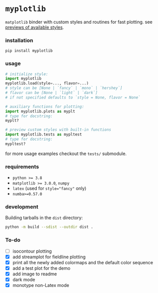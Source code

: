 # `myplotlib`

`matplotlib` binder with custom styles and routines for fast plotting. see [previews of available styles](https://github.com/haykh/myplotlib/tree/master/previews#readme).

### installation

```shell
pip install myplotlib
```

### usage

```python
# initialize style:
import myplotlib
myplotlib.load(style=..., flavor=...)
# style can be [None | `fancy` | `mono` | `hershey`]
# flavor can be [None | `light` | `dark`]
# if not specified defaults to `style = None, flavor = None`

# auxiliary functions for plotting:
import myplotlib.plots as myplt
# type for docstring:
myplt?

# preview custom styles with built-in functions
import myplotlib.tests as mypltest
# type for docstring:
mypltest?
```

for more usage examples checkout the `tests/` submodule.

### requirements

* `python >= 3.8`
* `matplotlib >= 3.0.0`, `numpy`
* `latex` (used for `style="fancy"` only)
* `numba>=0.57.0`

### development

Building tarballs in the `dist` directory:

```sh
python -m build --sdist --outdir dist .
```

### To-do

- [ ] isocontour plotting
- [x] add streamplot for fieldline plotting
- [x] print all the newly added colormaps and the default color sequence
- [x] add a test plot for the demo
- [x] add image to readme
- [x] dark mode
- [x] monotype non-Latex mode
